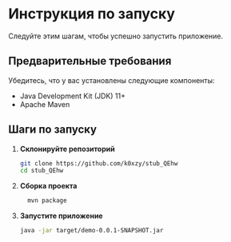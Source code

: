 # Инструкция по запуску

Следуйте этим шагам, чтобы успешно запустить приложение.

## Предварительные требования

Убедитесь, что у вас установлены следующие компоненты:

- Java Development Kit (JDK) 11+
- Apache Maven

## Шаги по запуску

1. **Склонируйте репозиторий**

   ```bash
   git clone https://github.com/k0xzy/stub_QEhw
   cd stub_QEhw

2. **Сборка проекта**
    ```bash
      mvn package

3. **Запустите приложение**
    ```bash
    java -jar target/demo-0.0.1-SNAPSHOT.jar

